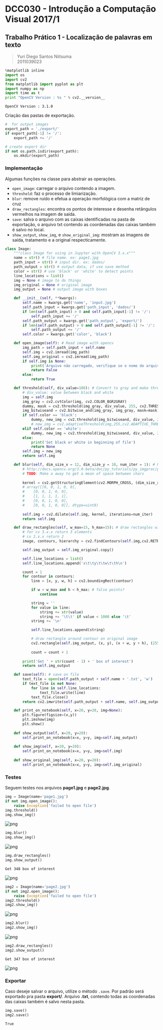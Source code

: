 
# DCC030 - Introdução a Computação Visual 2017/1
## Trabalho Prático 1 - Localização de palavras em texto

> Yuri Diego Santos Niitsuma  
> 2011039023




```python
%matplotlib inline
import os
import cv2
from matplotlib import pyplot as plt
import numpy as np
import time as t
print "OpenCV Version : %s " % cv2.__version__
```

    OpenCV Version : 3.1.0 


Criação das pastas de exportação.


```python
#  for output images
export_path = './export/'
if export_path[-1] != '/':
    export_path += '/'

# create export dir
if not os.path.isdir(export_path):
    os.mkdir(export_path)
```

### Implementação

Algumas funções na classe para abstrair as operações.

- `open_image`: carregar o arquivo contendo a imagem.
- `threshold`: faz o processo de limiarização.
- `blur`: remove ruído e efetua a operação morfológica com a matriz de cruz
- `draw_rectangles`: encontra os pontos de interesse e desenha retângulos vermelhos na imagem de saída.
- `save`: salva o arquivo com as caixas identificadas na pasta de exportação, o arquivo txt contendo as coordenadas das caixas também é salvo no local.
- `show_output`, `show_img`, e `show_original_img`: mostram as imagens de saída, tratamento e a original respecticamente.


```python
class Image:
    """class Image for using in Jupyter with OpenCV 3.x.x"""
    name = str() # file name. ex: page1.jpg
    path_input = str() # input dir. ex: dados/
    path_output = str() # output data, if use save method
    color = str() # use 'black' or 'white' to detect points
    line_locations = list()
    img = None # image to do things
    img_original = None # original image
    img_output = None # output image with boxes

    def __init__(self, **kwargs):
        self.name = kwargs.get('name', 'input.jpg')
        self.path_input = kwargs.get('path_input', 'dados/')
        if len(self.path_input) > 0 and self.path_input[-1] != '/':
            self.path_input += '/'
        self.path_output = kwargs.get('path_output', 'export/')
        if len(self.path_output) > 0 and self.path_output[-1] != '/':
            self.path_output += '/'
        self.color = kwargs.get('color', 'black')

    def open_image(self): # Read image with opencv
        img_path = self.path_input + self.name
        self.img = cv2.imread(img_path)
        self.img_original = cv2.imread(img_path)
        if self.img is None:
            print('Arquivo não carregado, verifique se o nome do arquivo está correto')
            return False
        else:
            return True

    def threshold(self, div_value=180): # Convert to gray and make thresold of image
        # div_value: value between black and white
        img = self.img
        img_gray = cv2.cvtColor(img, cv2.COLOR_BGR2GRAY)
        dummy, mask = cv2.threshold(img_gray, div_value, 255, cv2.THRESH_BINARY)
        img_bitwiseand = cv2.bitwise_and(img_gray, img_gray, mask=mask)
        if self.color == 'black':
            dummy, new_img = cv2.threshold(img_bitwiseand, div_value, 255, cv2.THRESH_BINARY_INV)
            # new_img = cv2.adaptiveThreshold(img,255,cv2.ADAPTIVE_THRESH_GAUSSIAN_C, cv2.THRESH_BINARY,11,2)
        elif self.color == 'white':
            dummy, new_img = cv2.threshold(img_bitwiseand, div_value, 255, cv2.THRESH_BINARY)
        else:
            print('Set black or white in beginning of file')
            return None
        self.img = new_img
        return self.img

    def blur(self, dim_size_x = 12, dim_size_y = 10, num_iter = 1): # Remove noise and blur image
        # http://docs.opencv.org/3.0-beta/doc/py_tutorials/py_imgproc/py_morphological_ops/py_morphological_ops.html
        # TODO: Make a away to get a mean of space between chars
        
        kernel = cv2.getStructuringElement(cv2.MORPH_CROSS, (dim_size_x, dim_size_y))
        # array([[0, 0, 1, 0, 0],
        #    [0, 0, 1, 0, 0],
        #    [1, 1, 1, 1, 1],
        #    [0, 0, 1, 0, 0],
        #    [0, 0, 1, 0, 0]], dtype=uint8)
        
        self.img = cv2.dilate(self.img, kernel, iterations=num_iter)
        return self.img

    def draw_rectangles(self, w_max=15, h_max=15): # draw rectangles with boxes on detect pixels
        # for cv 3.x.x return 3 elements
        # cv 2.x.x return 2
        image, contours, hierarchy = cv2.findContours(self.img,cv2.RETR_EXTERNAL,cv2.CHAIN_APPROX_NONE)

        self.img_output = self.img_original.copy()

        self.line_locations = list()
        self.line_locations.append('x\t\ty\t\tw\t\th\n')

        count = 1
        for contour in contours:
            line = [x, y, w, h] = cv2.boundingRect(contour)

            if w < w_max and h < h_max: # false points?
                continue

            string = ''
            for value in line:
                string += str(value)
                string += '\t\t' if value < 1000 else '\t'
            string += '\n'

            self.line_locations.append(string)

            # draw rectangle around contour on original image
            cv2.rectangle(self.img_output, (x, y), (x + w, y + h), (255, 0, 0), 2)
            
            count = count + 1
        
        print('Get ' + str(count - 1) + ' box of interest')
        return self.img_output

    def save(self): # save on file
        text_file = open(self.path_output + self.name + '.txt', 'w')
        if text_file is not None:
            for line in self.line_locations:
                text_file.write(line)
            text_file.close()
        return cv2.imwrite(self.path_output + self.name, self.img_output)

    def print_on_notebook(self, x=20, y=20, img=None):
        plt.figure(figsize=(x,y))
        plt.imshow(img)
        plt.show()
        
    def show_output(self, x=20, y=20):
        self.print_on_notebook(x=x, y=y, img=self.img_output)
        
    def show_img(self, x=20, y=20):
        self.print_on_notebook(x=x, y=y, img=self.img)
    
    def show_original_img(self, x=20, y=20):
        self.print_on_notebook(x=x, y=y, img=self.img_original)
```

### Testes

Seguem testes nos arquivos **page1.jpg** e **page2.jpg**.


```python
img = Image(name='page1.jpg')
if not img.open_image():
    raise Exception('failed to open file')
img.threshold()
img.show_img()
```


![png](output_7_0.png)



```python
img.blur()
img.show_img()
```


![png](output_8_0.png)



```python
img.draw_rectangles()
img.show_output()
```

    Get 348 box of interest



![png](output_9_1.png)



```python
img2 = Image(name='page2.jpg')
if not img2.open_image():
    raise Exception('failed to open file')
img2.threshold()
img2.show_img()
```


![png](output_10_0.png)



```python
img2.blur()
img2.show_img()
```


![png](output_11_0.png)



```python
img2.draw_rectangles()
img2.show_output()
```

    Get 347 box of interest



![png](output_12_1.png)


### Exportar

Caso deseje salvar o arquivo, utilize o método `.save`. Por padrão será exportado pra pasta **export/**.
Arquivo **.txt**, contendo todas as coordenadas das caixas também é salvo nesta pasta.


```python
img.save()
img2.save()
```




    True




```python

```

